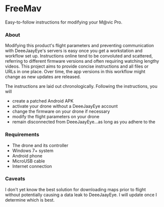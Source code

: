 FreeMav
=======

Easy-to-follow instructions for modifying your M@vic Pro.

### About

Modifying this product's flight parameters and preventing communication with DeeeJaayEye's servers is easy once you get a workstation and workflow set up. Instructions online tend to be convoluted and scattered, referring to different firmware versions and often requiring watching lengthy videos. This project aims to provide concise instructions and all files or URLs in one place. Over time, the app versions in this workflow might change as new updates are released.

The instructions are laid out chronologically. Following the instructions, you will

- create a patched Android APK
- activate your drone without a DeeeJaayEye account
- change the firmware on your drone if necessary
- modify the flight parameters on your drone
- remain disconnected from DeeeJaayEye...as long as you adhere to the 

### Requirements

- The drone and its controller
- Windows 7+ system
- Android phone
- MicroUSB cable
- Internet connection

### Caveats

I don't yet know the best solution for downloading maps prior to flight without potentially causing a data leak to DeeeJaayEye. I will update once I determine which is best.




